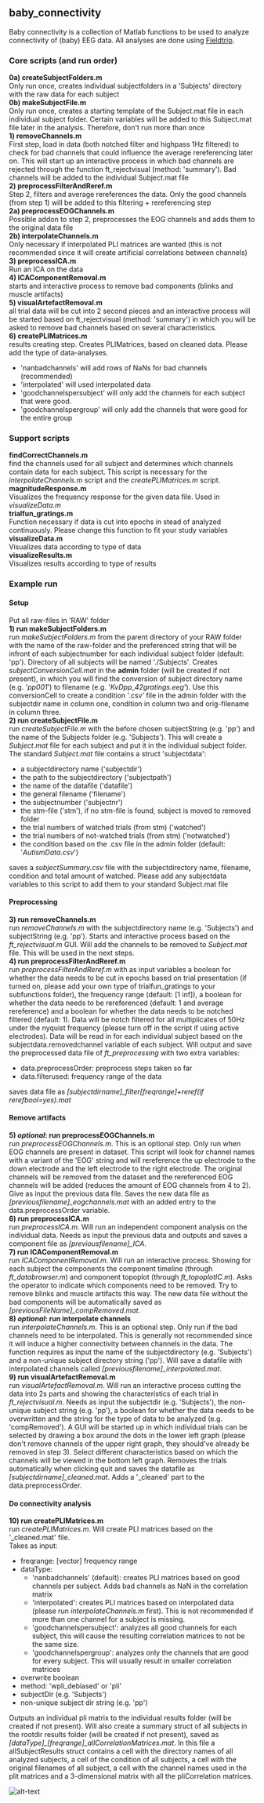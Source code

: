 ## baby_connectivity
Baby connectivity is a collection of Matlab functions to be used to analyze connectivity of (baby) EEG data. All analyses are done using [Fieldtrip](https://github.com/fieldtrip/fieldtrip). 

### Core scripts (and run order)
**0a) createSubjectFolders.m**  
Only run once, creates individual subjectfolders in a 'Subjects' directory with the raw data for each subject  
**0b) makeSubjectFile.m**  
Only run once, creates a starting template of the Subject.mat file in each individual subject folder. Certain variables will be added to this Subject.mat file later in the analysis. Therefore, don't run more than once  
**1) removeChannels.m**  
First step, load in data (both notched filter and highpass 1Hz filtered) to check for bad channels that could influence the average rereferencing later on. This will start up an interactive process in which bad channels are rejected through the function ft_rejectvisual (method: 'summary'). Bad channels will be added to the individual Subject.mat file  
**2) preprocessFilterAndReref.m**  
Step 2, filters and average rereferences the data. Only the good channels (from step 1) will be added to this filtering + rereferencing step  
**2a) preprocessEOGChannels.m**  
Possible addon to step 2, preprocesses the EOG channels and adds them to the original data file  
**2b) interpolateChannels.m**  
Only necessary if interpolated PLI matrices are wanted (this is not recommended since it will create artificial correlations between channels)  
**3) preprocessICA.m**  
Run an ICA on the data  
**4) ICAComponentRemoval.m**  
starts and interactive process to remove bad components (blinks and muscle artifacts)  
**5) visualArtefactRemoval.m**  
all trial data will be cut into 2 second pieces and an interactive process will be started based on ft_rejectvisual (method: 'summary') in which you will be asked to remove bad channels based on several characteristics.   
**6) createPLIMatrices.m**  
results creating step. Creates PLIMatrices, based on cleaned data. Please add the type of data-analyses.   
* 'nanbadchannels' will add rows of NaNs for bad channels (recommended)
* 'interpolated' will used interpolated data  
* 'goodchannelspersubject' will only add the channels for each subject  that were good.  
* 'goodchannelspergroup' will only add the channels that were good for  the entire group  

### Support scripts
**findCorrectChannels.m**  
find the channels used for all subject and determines which channels contain data for each subject. This script is necessary for the _interpolateChannels.m_ script and the _createPLIMatrices.m_ script.  
**magnitudeResponse.m**  
Visualizes the frequency response for the given data file. Used in _visualizeData.m_  
**trialfun_gratings.m**  
Function necessary if data is cut into epochs in stead of analyzed continuously. Please change this function to fit your study variables  
**visualizeData.m**  
Visualizes data according to type of data  
**visualizeResults.m**  
Visualizes results according to type of results 

### Example run
#### Setup  
Put all raw-files in 'RAW' folder  
**1) run makeSubjectFolders.m**  
run _makeSubjectFolders.m_ from the parent directory of your RAW folder with the name of the raw-folder and the preferenced string that will be infront of each subjectnumber for each individual subject folder (default: 'pp'). Directory of all subjects will be named './Subjects'. Creates _subjectConversionCell.mat_ in the **admin** folder (will be created if not present), in which you will find the conversion of subject directory name (e.g. '_pp001_') to filename (e.g. '*KvDpp_42gratings.eeg*'). Use this conversionCell to create a condition '.csv' file in the admin folder with the subjectdir name in column one, condition in column two and orig-filename in column three.  
**2) run createSubjectFile.m**  
run _createSubjectFile.m_ with the before chosen subjectString (e.g. 'pp') and the name of the Subjects folder (e.g. 'Subjects'). This will create a _Subject.mat_ file for each subject and put it in the individual subject folder. The standard _Subject.mat_ file contains a struct 'subjectdata':
* a subjectdirectory name ('subjectdir') 
* the path to the subjectdirectory ('subjectpath')
* the name of the datafile ('datafile')
* the general filename ('filename')
* the subjectnumber ('subjectnr')
* the stm-file ('stm'), if no stm-file is found, subject is moved to removed folder
* the trial numbers of watched trials (from stm) ('watched')
* the trial numbers of not-watched trials (from stm) ('notwatched')
* the condition based on the .csv file in the admin folder (default: '_AutismData.csv_') 
 
saves a _subjectSummary.csv_ file with the subjectdirectory name, filename, condition and total amount of watched. Please add any subjectdata variables to this script to add them to your standard Subject.mat file  

#### Preprocessing
**3) run removeChannels.m**  
run _removeChannels.m_ with the subjectdirectory name (e.g. 'Subjects') and subjectString (e.g. 'pp'). Starts and interactive process based on the *ft_rejectvisual.m* GUI. Will add the channels to be removed to _Subject.mat_ file. This will be used in the next steps.  
**4) run preprocessFilterAndReref.m**  
run _preprocessFilterAndReref.m_ with as input variables a boolean for whether the data needs to be cut in epochs based on trial presentation (if turned on, please add your own type of trialfun_gratings to your subfunctions folder), the frequency range (default: [1 inf]), a boolean for whether the data needs to be rereferenced (default: 1 and average rereference) and a boolean for whether the data needs to be notched filtered (default: 1). Data will be notch filtered for all multiplicates of 50Hz under the nyquist frequency (please turn off in the script if using active electrodes). Data will be read in for each individual subject based on the subjectdata.removedchannel variable of each subject. Will output and save the preprocessed data file of *ft_preprocessing* with two extra variables: 
* data.preprocessOrder: preprocess steps taken so far
* data.filterused: frequency range of the data 

saves data file as *[subjectdirname]_filter[freqrange]+reref(if rerefbool=yes).mat*  
#### Remove artifacts
**5) _optional_: run preprocessEOGChannels.m**  
run _preprocessEOGChannels.m_. This is an optional step. Only run when EOG channels are present in dataset. This script will look for channel names with a variant of the 'EOG' string and will rereference the up electrode to the down electrode and the left electrode to the right electrode. The original channels will be removed from the dataset and the rereferenced EOG channels will be added (reduces the amount of EOG channels from 4 to 2). Give as input the previous data file. Saves the new data file as *[previousfilename]_eogchannels.mat* with an added entry to the data.preprocessOrder variable.  
**6) run preprocessICA.m**  
run _preprocessICA.m_. Will run an independent component analysis on the individual data. Needs as input the previous data and outputs and saves a component file as *[previousfilename]_ICA*.  
**7) run ICAComponentRemoval.m**  
run _ICAComponentRemoval.m_. Will run an interactive process. Showing for each subject the components the component timeline (through *ft_databrowser.m*) and component topoplot (through *ft_topoplotIC.m*). Asks the operator to indicate which components need to be removed. Try to remove blinks and muscle artifacts this way. The new data file without the bad components will be automatically saved as *[previousFileName]_compRemoved.mat*.   
**8) _optional_: run interpolate channels**  
run _interpolateChannels.m_. This is an optional step. Only run if the bad channels need to be interpolated. This is generally not recommended since it will induce a higher connectivity between channels in the data. The function requires as input the name of the subjectdirectory (e.g. 'Subjects') and a non-unique subject directory string ('pp'). Will save a datafile with interpolated channels called *[previousfilename]_interpolated.mat*.  
**9) run visualArtefactRemoval.m**  
run _visualArtefactRemoval.m_. Will run an interactive process cutting the data into 2s parts and showing the characteristics of each trial in *ft_rejectvisual.m*. Needs as input the subjectdir (e.g. 'Subjects'), the non-unique subject string (e.g. 'pp'), a boolean for whether the data needs to be overwritten and the string for the type of data to be analyzed (e.g. 'compRemoved'). A GUI will be started up in which individual trials can be selected by drawing a box around the dots in the lower left graph (please don't remove channels of the upper right graph, they should've already be removed in step 3). Select different characteristics based on which the channels will be viewed in the bottom left graph. Removes the trials automatically when clicking quit and saves the datafile as *[subjectdirname]_cleaned.mat*. Adds a '_cleaned' part to the data.preprocessOrder.  

#### Do connectivity analysis
**10) run createPLIMatrices.m**  
run _createPLIMatrices.m_. Will create PLI matrices based on the '\_cleaned.mat' file.  
Takes as input:
* freqrange:  [vector] frequency range
* dataType:
  - 'nanbadchannels' (default): creates PLI matrices based on good channels per subject. Adds bad channels as NaN in the correlation matrix
  - 'interpolated': creates PLI matrices based on interpolated data (please run _interpolateChannels.m_ first). This is not recommended if more than one channel for a subject is missing.
  - 'goodchannelspersubject': analyzes all good channels for each subject, this will cause the resulting correlation matrices to not be the same size.
  - 'goodchannelspergroup': analyzes only the channels that are good for every subject. This will usually result in smaller correlation matrices
* overwrite boolean
* method: 'wpli_debiased' or 'pli'
* subjectDir (e.g. 'Subjects')
* non-unique subject dir string (e.g. 'pp')

Outputs an individual pli matrix to the individual results folder (will be created if not present). Will also create a summary struct of all subjects in the rootdir results folder (will be created if not present), saved as *[dataType]_[freqrange]_allCorrelationMatrices.mat*. In this file a allSubjectResults struct contains a cell with the directory names of all analyzed subjects, a cell of the condition of all subjects, a cell with the original filenames of all subject, a cell with the channel names used in the plit matrices and a 3-dimensional matrix with all the pliCorrelation matrices.

![alt-text](https://i.imgur.com/vyU1q7a.jpg)


